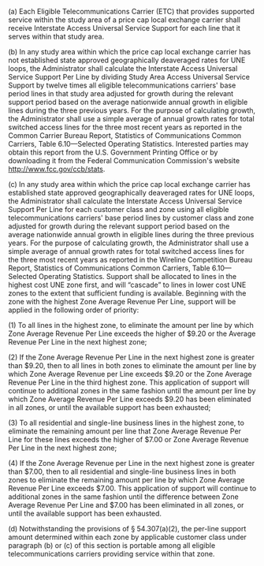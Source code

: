 (a) Each Eligible Telecommunications Carrier (ETC) that provides supported service within the study area of a price cap local exchange carrier shall receive Interstate Access Universal Service Support for each line that it serves within that study area.

(b) In any study area within which the price cap local exchange carrier has not established state approved geographically deaveraged rates for UNE loops, the Administrator shall calculate the Interstate Access Universal Service Support Per Line by dividing Study Area Access Universal Service Support by twelve times all eligible telecommunications carriers' base period lines in that study area adjusted for growth during the relevant support period based on the average nationwide annual growth in eligible lines during the three previous years. For the purpose of calculating growth, the Administrator shall use a simple average of annual growth rates for total switched access lines for the three most recent years as reported in the Common Carrier Bureau Report, Statistics of Communications Common Carriers, Table 6.10—Selected Operating Statistics. Interested parties may obtain this report from the U.S. Government Printing Office or by downloading it from the Federal Communication Commission's website http://www.fcc.gov/ccb/stats.
              

(c) In any study area within which the price cap local exchange carrier has established state approved geographically deaveraged rates for UNE loops, the Administrator shall calculate the Interstate Access Universal Service Support Per Line for each customer class and zone using all eligible telecommunications carriers' base period lines by customer class and zone adjusted for growth during the relevant support period based on the average nationwide annual growth in eligible lines during the three previous years. For the purpose of calculating growth, the Administrator shall use a simple average of annual growth rates for total switched access lines for the three most recent years as reported in the Wireline Competition Bureau Report, Statistics of Communications Common Carriers, Table 6.10—Selected Operating Statistics. Support shall be allocated to lines in the highest cost UNE zone first, and will “cascade” to lines in lower cost UNE zones to the extent that sufficient funding is available. Beginning with the zone with the highest Zone Average Revenue Per Line, support will be applied in the following order of priority:

(1) To all lines in the highest zone, to eliminate the amount per line by which Zone Average Revenue Per Line exceeds the higher of $9.20 or the Average Revenue Per Line in the next highest zone;

(2) If the Zone Average Revenue Per Line in the next highest zone is greater than $9.20, then to all lines in both zones to eliminate the amount per line by which Zone Average Revenue per Line exceeds $9.20 or the Zone Average Revenue Per Line in the third highest zone. This application of support will continue to additional zones in the same fashion until the amount per line by which Zone Average Revenue Per Line exceeds $9.20 has been eliminated in all zones, or until the available support has been exhausted;

(3) To all residential and single-line business lines in the highest zone, to eliminate the remaining amount per line that Zone Average Revenue Per Line for these lines exceeds the higher of $7.00 or Zone Average Revenue Per Line in the next highest zone;

(4) If the Zone Average Revenue per Line in the next highest zone is greater than $7.00, then to all residential and single-line business lines in both zones to eliminate the remaining amount per line by which Zone Average Revenue Per Line exceeds $7.00. This application of support will continue to additional zones in the same fashion until the difference between Zone Average Revenue Per Line and $7.00 has been eliminated in all zones, or until the available support has been exhausted.

(d) Notwithstanding the provisions of § 54.307(a)(2), the per-line support amount determined within each zone by applicable customer class under paragraph (b) or (c) of this section is portable among all eligible telecommunications carriers providing service within that zone.

